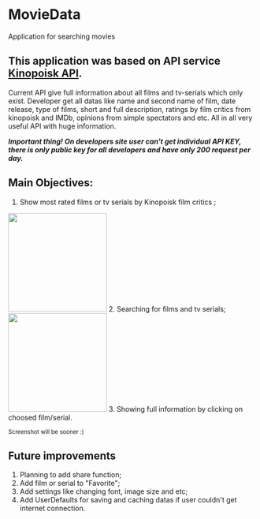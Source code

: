 # MovieData
Application for searching movies
## **This application was based on API service [Kinopoisk API](https://kinopoisk.dev/).**
Current API give full information about all films and tv-serials which only exist. Developer get all datas like name and second name of film, date release, type of films, short and full description, ratings by film critics from kinopoisk and IMDb, opinions from simple spectators and etc. All in all very useful API with huge information. 


***Important thing! On developers site user can't get individual API KEY, there is only public key for all developers and have only 200 request per day.***


## **Main Objectives:**
1.  Show most rated films or tv serials by Kinopoisk film critics ;
  <img src="https://user-images.githubusercontent.com/70747233/187066489-d91977c1-1e6a-4b20-bc59-0a0a9287ac21.png" width="200">
2.  Searching for films and tv serials;
  <img src="https://user-images.githubusercontent.com/70747233/187066494-85a36e7f-09b8-4e95-b101-4437b383c264.png" width="200">
3.  Showing full information by clicking on choosed film/serial.

  <sub>Screenshot will be sooner :)</sub>

## **Future improvements**
1.  Planning to add share function;
2.  Add film or serial to "Favorite";
3.  Add settings like changing font, image size and etc;
4.  Add UserDefaults for saving and caching datas if user couldn't get internet connection.


